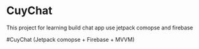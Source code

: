 # CuyChat
This project for learning build chat app use jetpack comopse and firebase



#CuyChat (Jetpack comopse + Firebase + MVVM)
